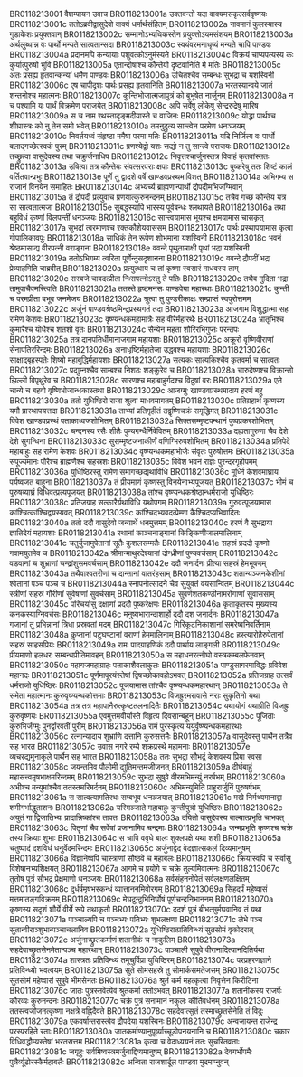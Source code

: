 BR0118213001	वैशम्पायन उवाच
BR0118213001a	उक्तवन्तो यदा वाक्यमसकृत्सर्ववृष्णयः
BR0118213001c	ततोऽब्रवीद्वासुदेवो वाक्यं धर्मार्थसंहितम्
BR0118213002a	नावमानं कुलस्यास्य गुडाकेशः प्रयुक्तवान्
BR0118213002c	सम्मानोऽभ्यधिकस्तेन प्रयुक्तोऽयमसंशयम्
BR0118213003a	अर्थलुब्धान्न वः पार्थो मन्यते सात्वतान्सदा
BR0118213003c	स्वयंवरमनाधृष्यं मन्यते चापि पाण्डवः
BR0118213004a	प्रदानमपि कन्यायाः पशुवत्कोऽनुमंस्यते
BR0118213004c	विक्रयं चाप्यपत्यस्य कः कुर्यात्पुरुषो भुवि
BR0118213005a	एतान्दोषांश्च कौन्तेयो दृष्टवानिति मे मतिः
BR0118213005c	अतः प्रसह्य हृतवान्कन्यां धर्मेण पाण्डवः
BR0118213006a	उचितश्चैव सम्बन्धः सुभद्रा च यशस्विनी
BR0118213006c	एष चापीदृशः पार्थः प्रसह्य हृतवानिति
BR0118213007a	भरतस्यान्वये जातं शन्तनोश्च महात्मनः
BR0118213007c	कुन्तिभोजात्मजापुत्रं को बुभूषेत नार्जुनम्
BR0118213008a	न च पश्यामि यः पार्थं विक्रमेण पराजयेत्
BR0118213008c	अपि सर्वेषु लोकेषु सेन्द्ररुद्रेषु मारिष
BR0118213009a	स च नाम रथस्तादृङ्मदीयास्ते च वाजिनः
BR0118213009c	योद्धा पार्थश्च शीघ्रास्त्रः को नु तेन समो भवेत्
BR0118213010a	तमनुद्रुत्य सान्त्वेन परमेण धनञ्जयम्
BR0118213010c	निवर्तयध्वं संहृष्टा ममैषा परमा मतिः
BR0118213011a	यदि निर्जित्य वः पार्थो बलाद्गच्छेत्स्वकं पुरम्
BR0118213011c	प्रणश्येद्वो यशः सद्यो न तु सान्त्वे पराजयः
BR0118213012a	तच्छ्रुत्वा वासुदेवस्य तथा चक्रुर्जनाधिप
BR0118213012c	निवृत्तश्चार्जुनस्तत्र विवाहं कृतवांस्ततः
BR0118213013a	उषित्वा तत्र कौन्तेयः संवत्सरपराः क्षपाः
BR0118213013c	पुष्करेषु ततः शिष्टं कालं वर्तितवान्प्रभुः
BR0118213013e	पूर्णे तु द्वादशे वर्षे खाण्डवप्रस्थमाविशत्
BR0118213014a	अभिगम्य स राजानं विनयेन समाहितः
BR0118213014c	अभ्यर्च्य ब्राह्मणान्पार्थो द्रौपदीमभिजग्मिवान्
BR0118213015a	तं द्रौपदी प्रत्युवाच प्रणयात्कुरुनन्दनम्
BR0118213015c	तत्रैव गच्छ कौन्तेय यत्र सा सात्वतात्मजा
BR0118213015e	सुबद्धस्यापि भारस्य पूर्वबन्धः श्लथायते
BR0118213016a	तथा बहुविधं कृष्णां विलपन्तीं धनञ्जयः
BR0118213016c	सान्त्वयामास भूयश्च क्षमयामास चासकृत्
BR0118213017a	सुभद्रां त्वरमाणश्च रक्तकौशेयवाससम्
BR0118213017c	पार्थः प्रस्थापयामास कृत्वा गोपालिकावपुः
BR0118213018a	साधिकं तेन रूपेण शोभमाना यशस्विनी
BR0118213018c	भवनं श्रेष्ठमासाद्य वीरपत्नी वराङ्गना
BR0118213018e	ववन्दे पृथुताम्राक्षी पृथां भद्रा यशस्विनी
BR0118213019a	ततोऽभिगम्य त्वरिता पूर्णेन्दुसदृशानना
BR0118213019c	ववन्दे द्रौपदीं भद्रा प्रेष्याहमिति चाब्रवीत्
BR0118213020a	प्रत्युत्थाय च तां कृष्णा स्वसारं माधवस्य ताम्
BR0118213020c	सस्वजे चावदत्प्रीता निःसपत्नोऽस्तु ते पतिः
BR0118213020e	तथैव मुदिता भद्रा तामुवाचैवमस्त्विति
BR0118213021a	ततस्ते हृष्टमनसः पाण्डवेया महारथाः
BR0118213021c	कुन्ती च परमप्रीता बभूव जनमेजय
BR0118213022a	श्रुत्वा तु पुण्डरीकाक्षः सम्प्राप्तं स्वपुरोत्तमम्
BR0118213022c	अर्जुनं पाण्डवश्रेष्ठमिन्द्रप्रस्थगतं तदा
BR0118213023a	आजगाम विशुद्धात्मा सह रामेण केशवः
BR0118213023c	वृष्ण्यन्धकमहामात्रैः सह वीरैर्महारथैः
BR0118213024a	भ्रातृभिश्च कुमारैश्च योधैश्च शतशो वृतः
BR0118213024c	सैन्येन महता शौरिरभिगुप्तः परन्तपः
BR0118213025a	तत्र दानपतिर्धीमानाजगाम महायशाः
BR0118213025c	अक्रूरो वृष्णिवीराणां सेनापतिररिन्दमः
BR0118213026a	अनाधृष्टिर्महातेजा उद्धवश्च महायशाः
BR0118213026c	साक्षाद्बृहस्पतेः शिष्यो महाबुद्धिर्महायशाः
BR0118213027a	सत्यकः सात्यकिश्चैव कृतवर्मा च सात्वतः
BR0118213027c	प्रद्युम्नश्चैव साम्बश्च निशठः शङ्कुरेव च
BR0118213028a	चारुदेष्णश्च विक्रान्तो झिल्ली विपृथुरेव च
BR0118213028c	सारणश्च महाबाहुर्गदश्च विदुषां वरः
BR0118213029a	एते चान्ये च बहवो वृष्णिभोजान्धकास्तथा
BR0118213029c	आजग्मुः खाण्डवप्रस्थमादाय हरणं बहु
BR0118213030a	ततो युधिष्ठिरो राजा श्रुत्वा माधवमागतम्
BR0118213030c	प्रतिग्रहार्थं कृष्णस्य यमौ प्रास्थापयत्तदा
BR0118213031a	ताभ्यां प्रतिगृहीतं तद्वृष्णिचक्रं समृद्धिमत्
BR0118213031c	विवेश खाण्डवप्रस्थं पताकाध्वजशोभितम्
BR0118213032a	सिक्तसम्मृष्टपन्थानं पुष्पप्रकरशोभितम्
BR0118213032c	चन्दनस्य रसैः शीतैः पुण्यगन्धैर्निषेवितम्
BR0118213033a	दह्यतागुरुणा चैव देशे देशे सुगन्धिना
BR0118213033c	सुसम्मृष्टजनाकीर्णं वणिग्भिरुपशोभितम्
BR0118213034a	प्रतिपेदे महाबाहुः सह रामेण केशवः
BR0118213034c	वृष्ण्यन्धकमहाभोजैः संवृतः पुरुषोत्तमः
BR0118213035a	संपूज्यमानः पौरैश्च ब्राह्मणैश्च सहस्रशः
BR0118213035c	विवेश भवनं राज्ञः पुरन्दरगृहोपमम्
BR0118213036a	युधिष्ठिरस्तु रामेण समागच्छद्यथाविधि
BR0118213036c	मूर्ध्नि केशवमाघ्राय पर्यष्वजत बाहुना
BR0118213037a	तं प्रीयमाणं कृष्णस्तु विनयेनाभ्यपूजयत्
BR0118213037c	भीमं च पुरुषव्याघ्रं विधिवत्प्रत्यपूजयत्
BR0118213038a	तांश्च वृष्ण्यन्धकश्रेष्ठान्धर्मराजो युधिष्ठिरः
BR0118213038c	प्रतिजग्राह सत्कारैर्यथाविधि यथोपगम्
BR0118213039a	गुरुवत्पूजयामास कांश्चित्कांश्चिद्वयस्यवत्
BR0118213039c	कांश्चिदभ्यवदत्प्रेम्णा कैश्चिदप्यभिवादितः
BR0118213040a	ततो ददौ वासुदेवो जन्यार्थे धनमुत्तमम्
BR0118213040c	हरणं वै सुभद्राया ज्ञातिदेयं महायशाः
BR0118213041a	रथानां काञ्चनाङ्गानां किङ्किणीजालमालिनाम्
BR0118213041c	चतुर्युजामुपेतानां सूतैः कुशलसम्मतैः
BR0118213041e	सहस्रं प्रददौ कृष्णो गवामयुतमेव च
BR0118213042a	श्रीमान्माथुरदेश्यानां दोग्ध्रीणां पुण्यवर्चसाम्
BR0118213042c	वडवानां च शुभ्राणां चन्द्रांशुसमवर्चसाम्
BR0118213042e	ददौ जनार्दनः प्रीत्या सहस्रं हेमभूषणम्
BR0118213043a	तथैवाश्वतरीणां च दान्तानां वातरंहसाम्
BR0118213043c	शतान्यञ्जनकेशीनां श्वेतानां पञ्च पञ्च च
BR0118213044a	स्नापनोत्सादने चैव सुयुक्तं वयसान्वितम्
BR0118213044c	स्त्रीणां सहस्रं गौरीणां सुवेषाणां सुवर्चसाम्
BR0118213045a	सुवर्णशतकण्ठीनामरोगाणां सुवाससाम्
BR0118213045c	परिचर्यासु दक्षाणां प्रददौ पुष्करेक्षणः
BR0118213046a	कृताकृतस्य मुख्यस्य कनकस्याग्निवर्चसः
BR0118213046c	मनुष्यभारान्दाशार्हो ददौ दश जनार्दनः
BR0118213047a	गजानां तु प्रभिन्नानां त्रिधा प्रस्रवतां मदम्
BR0118213047c	गिरिकूटनिकाशानां समरेष्वनिवर्तिनाम्
BR0118213048a	कॢप्तानां पटुघण्टानां वराणां हेममालिनाम्
BR0118213048c	हस्त्यारोहैरुपेतानां सहस्रं साहसप्रियः
BR0118213049a	रामः पादग्राहणिकं ददौ पार्थाय लाङ्गली
BR0118213049c	प्रीयमाणो हलधरः सम्बन्धप्रीतिमावहन्
BR0118213050a	स महाधनरत्नौघो वस्त्रकम्बलफेनवान्
BR0118213050c	महागजमहाग्राहः पताकाशैवलाकुलः
BR0118213051a	पाण्डुसागरमाविद्धः प्रविवेश महानदः
BR0118213051c	पूर्णमापूरयंस्तेषां द्विषच्छोकावहोऽभवत्
BR0118213052a	प्रतिजग्राह तत्सर्वं धर्मराजो युधिष्ठिरः
BR0118213052c	पूजयामास तांश्चैव वृष्ण्यन्धकमहारथान्
BR0118213053a	ते समेता महात्मानः कुरुवृष्ण्यन्धकोत्तमाः
BR0118213053c	विजह्रुरमरावासे नराः सुकृतिनो यथा
BR0118213054a	तत्र तत्र महापानैरुत्कृष्टतलनादितैः
BR0118213054c	यथायोगं यथाप्रीति विजह्रुः कुरुवृष्णयः
BR0118213055a	एवमुत्तमवीर्यास्ते विहृत्य दिवसान्बहून्
BR0118213055c	पूजिताः कुरुभिर्जग्मुः पुनर्द्वारवतीं पुरीम्
BR0118213056a	रामं पुरस्कृत्य ययुर्वृष्ण्यन्धकमहारथाः
BR0118213056c	रत्नान्यादाय शुभ्राणि दत्तानि कुरुसत्तमैः
BR0118213057a	वासुदेवस्तु पार्थेन तत्रैव सह भारत
BR0118213057c	उवास नगरे रम्ये शक्रप्रस्थे महामनाः
BR0118213057e	व्यचरद्यमुनाकूले पार्थेन सह भारत
BR0118213058a	ततः सुभद्रा सौभद्रं केशवस्य प्रिया स्वसा
BR0118213058c	जयन्तमिव पौलोमी द्युतिमन्तमजीजनत्
BR0118213059a	दीर्घबाहुं महासत्त्वमृषभाक्षमरिन्दमम्
BR0118213059c	सुभद्रा सुषुवे वीरमभिमन्युं नरर्षभम्
BR0118213060a	अभीश्च मन्युमांश्चैव ततस्तमरिमर्दनम्
BR0118213060c	अभिमन्युमिति प्राहुरार्जुनिं पुरुषर्षभम्
BR0118213061a	स सात्वत्यामतिरथः सम्बभूव धनञ्जयात्
BR0118213061c	मखे निर्मथ्यमानाद्वा शमीगर्भाद्धुताशनः
BR0118213062a	यस्मिञ्जाते महाबाहुः कुन्तीपुत्रो युधिष्ठिरः
BR0118213062c	अयुतं गा द्विजातिभ्यः प्रादान्निष्कांश्च तावतः
BR0118213063a	दयितो वासुदेवस्य बाल्यात्प्रभृति चाभवत्
BR0118213063c	पितॄणां चैव सर्वेषां प्रजानामिव चन्द्रमाः
BR0118213064a	जन्मप्रभृति कृष्णश्च चक्रे तस्य क्रियाः शुभाः
BR0118213064c	स चापि ववृधे बालः शुक्लपक्षे यथा शशी
BR0118213065a	चतुष्पादं दशविधं धनुर्वेदमरिन्दमः
BR0118213065c	अर्जुनाद्वेद वेदज्ञात्सकलं दिव्यमानुषम्
BR0118213066a	विज्ञानेष्वपि चास्त्राणां सौष्ठवे च महाबलः
BR0118213066c	क्रियास्वपि च सर्वासु विशेषानभ्यशिक्षयत्
BR0118213067a	आगमे च प्रयोगे च चक्रे तुल्यमिवात्मनः
BR0118213067c	तुतोष पुत्रं सौभद्रं प्रेक्षमाणो धनञ्जयः
BR0118213068a	सर्वसंहननोपेतं सर्वलक्षणलक्षितम्
BR0118213068c	दुर्धर्षमृषभस्कन्धं व्यात्ताननमिवोरगम्
BR0118213069a	सिंहदर्पं महेष्वासं मत्तमातङ्गविक्रमम्
BR0118213069c	मेघदुन्दुभिनिर्घोषं पूर्णचन्द्रनिभाननम्
BR0118213070a	कृष्णस्य सदृशं शौर्ये वीर्ये रूपे तथाकृतौ
BR0118213070c	ददर्श पुत्रं बीभत्सुर्मघवानिव तं यथा
BR0118213071a	पाञ्चाल्यपि च पञ्चभ्यः पतिभ्यः शुभलक्षणा
BR0118213071c	लेभे पञ्च सुतान्वीराञ्शुभान्पञ्चाचलानिव
BR0118213072a	युधिष्ठिरात्प्रतिविन्ध्यं सुतसोमं वृकोदरात्
BR0118213072c	अर्जुनाच्छ्रुतकर्माणं शतानीकं च नाकुलिम्
BR0118213073a	सहदेवाच्छ्रुतसेनमेतान्पञ्च महारथान्
BR0118213073c	पाञ्चाली सुषुवे वीरानादित्यानदितिर्यथा
BR0118213074a	शास्त्रतः प्रतिविन्ध्यं तमूचुर्विप्रा युधिष्ठिरम्
BR0118213074c	परप्रहरणज्ञाने प्रतिविन्ध्यो भवत्वयम्
BR0118213075a	सुते सोमसहस्रे तु सोमार्कसमतेजसम्
BR0118213075c	सुतसोमं महेष्वासं सुषुवे भीमसेनतः
BR0118213076a	श्रुतं कर्म महत्कृत्वा निवृत्तेन किरीटिना
BR0118213076c	जातः पुत्रस्तवेत्येवं श्रुतकर्मा ततोऽभवत्
BR0118213077a	शतानीकस्य राजर्षेः कौरव्यः कुरुनन्दनः
BR0118213077c	चक्रे पुत्रं सनामानं नकुलः कीर्तिवर्धनम्
BR0118213078a	ततस्त्वजीजनत्कृष्णा नक्षत्रे वह्निदैवते
BR0118213078c	सहदेवात्सुतं तस्माच्छ्रुतसेनेति तं विदुः
BR0118213079a	एकवर्षान्तरास्त्वेव द्रौपदेया यशस्विनः
BR0118213079c	अन्वजायन्त राजेन्द्र परस्परहिते रताः
BR0118213080a	जातकर्माण्यानुपूर्व्याच्चूडोपनयनानि च
BR0118213080c	चकार विधिवद्धौम्यस्तेषां भरतसत्तम
BR0118213081a	कृत्वा च वेदाध्ययनं ततः सुचरितव्रताः
BR0118213081c	जगृहुः सर्वमिष्वस्त्रमर्जुनाद्दिव्यमानुषम्
BR0118213082a	देवगर्भोपमैः पुत्रैर्व्यूढोरस्कैर्महाबलैः
BR0118213082c	अन्विता राजशार्दूल पाण्डवा मुदमाप्नुवन्
